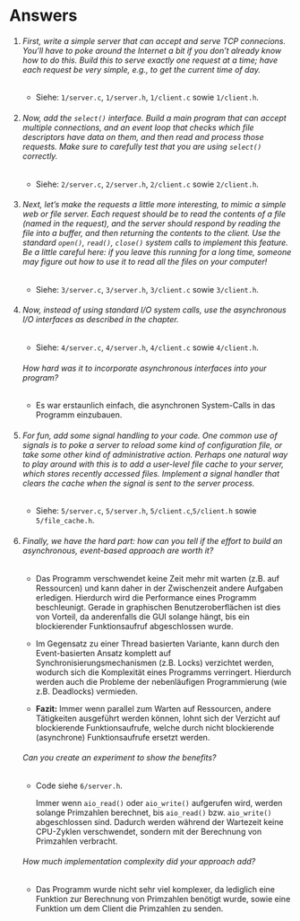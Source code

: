 # Answers

1.  ###### First, write a simple server that can accept and serve TCP connecions. You’ll have to poke around the Internet a bit if you don’t already know how to do this. Build this to serve exactly one request at a time; have each request be very simple, e.g., to get the current time of day.

    -  Siehe: `1/server.c`, `1/server.h`, `1/client.c` sowie `1/client.h`.

2.  ###### Now, add the `select()` interface. Build a main program that can accept multiple connections, and an event loop that checks which file descriptors have data on them, and then read and process those requests. Make sure to carefully test that you are using `select()` correctly.

    -  Siehe: `2/server.c`, `2/server.h`, `2/client.c` sowie `2/client.h`.

3.  ###### Next, let’s make the requests a little more interesting, to mimic a simple web or file server. Each request should be to read the contents of a file (named in the request), and the server should respond by reading the file into a buffer, and then returning the contents to the client. Use the standard `open()`, `read()`, `close()` system calls to implement this feature. Be a little careful here: if you leave this running for a long time, someone may figure out how to use it to read all the files on your computer!

    -  Siehe: `3/server.c`, `3/server.h`, `3/client.c` sowie `3/client.h`.

4.  ###### Now, instead of using standard I/O system calls, use the asynchronous I/O interfaces as described in the chapter.

    -  Siehe: `4/server.c`, `4/server.h`, `4/client.c` sowie `4/client.h`.

    ###### How hard was it to incorporate asynchronous interfaces into your program?

    -  Es war erstaunlich einfach, die asynchronen System-Calls in das Programm
       einzubauen.

5.  ###### For fun, add some signal handling to your code. One common use of signals is to poke a server to reload some kind of configuration file, or take some other kind of administrative action. Perhaps one natural way to play around with this is to add a user-level file cache to your server, which stores recently accessed files. Implement a signal handler that clears the cache when the signal is sent to the server process.

    -  Siehe: `5/server.c`, `5/server.h`, `5/client.c`,`5/client.h` sowie
       `5/file_cache.h`.

6.  ###### Finally, we have the hard part: how can you tell if the effort to build an asynchronous, event-based approach are worth it?

    -  Das Programm verschwendet keine Zeit mehr mit warten (z.B. auf
       Ressourcen) und kann daher in der Zwischenzeit andere Aufgaben
       erledigen. Hierdurch wird die Performance eines Programm beschleunigt.
       Gerade in graphischen Benutzeroberflächen ist dies von Vorteil, da
       anderenfalls die GUI solange hängt, bis ein blockierender Funktionsaufruf
       abgeschlossen wurde.

    -  Im Gegensatz zu einer Thread basierten Variante, kann durch den
       Event-basierten Ansatz komplett auf Synchronisierungsmechanismen
       (z.B. Locks) verzichtet werden, wodurch sich die Komplexität eines
       Programms verringert. Hierdurch werden auch die Probleme der nebenläufigen
       Programmierung (wie z.B. Deadlocks) vermieden.

    -  **Fazit:** Immer wenn parallel zum Warten auf Ressourcen,
       andere Tätigkeiten ausgeführt werden können, lohnt sich der Verzicht auf
       blockierende Funktionsaufrufe, welche durch nicht blockierende
       (asynchrone) Funktionsaufrufe ersetzt werden.

    ###### Can you create an experiment to show the benefits?

    -  Code siehe `6/server.h`.

       Immer wenn `aio_read()` oder `aio_write()` aufgerufen wird, werden
       solange Primzahlen berechnet, bis `aio_read()` bzw. `aio_write()`
       abgeschlossen sind. Dadurch werden während der Wartezeit keine CPU-Zyklen
       verschwendet, sondern mit der Berechnung von Primzahlen verbracht.

    ###### How much implementation complexity did your approach add?

    -  Das Programm wurde nicht sehr viel komplexer, da lediglich eine Funktion
       zur Berechnung von Primzahlen benötigt wurde, sowie eine Funktion um dem
       Client die Primzahlen zu senden.
